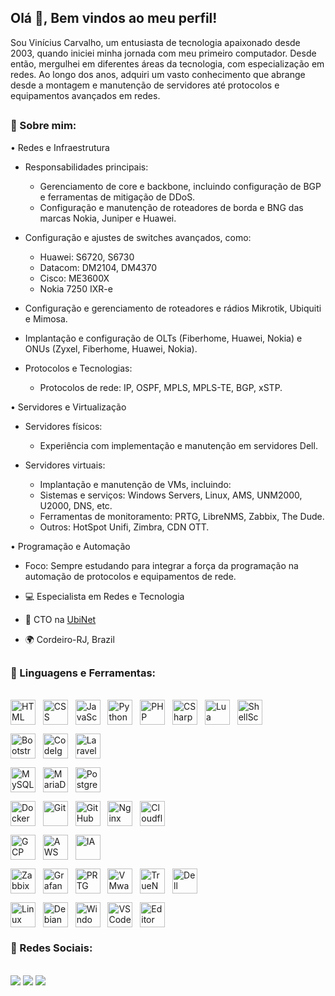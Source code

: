 ## Olá 👋, Bem vindos ao meu perfil!
<div>

 Sou Vinícius Carvalho, um entusiasta de tecnologia apaixonado desde 2003, quando iniciei minha jornada com meu primeiro computador. Desde então, mergulhei em diferentes áreas da tecnologia, com especialização em redes.
 Ao longo dos anos, adquiri um vasto conhecimento que abrange desde a montagem e manutenção de servidores até protocolos e equipamentos avançados em redes.
</div>

##

### 🧐 Sobre mim:

• Redes e Infraestrutura
 - Responsabilidades principais:
   - Gerenciamento de core e backbone, incluindo configuração de BGP e ferramentas de mitigação de DDoS.
   - Configuração e manutenção de roteadores de borda e BNG das marcas Nokia, Juniper e Huawei.
 - Configuração e ajustes de switches avançados, como:
   - Huawei: S6720, S6730
   - Datacom: DM2104, DM4370
   - Cisco: ME3600X
   - Nokia 7250 IXR-e
         
- Configuração e gerenciamento de roteadores e rádios Mikrotik, Ubiquiti e Mimosa.
- Implantação e configuração de OLTs (Fiberhome, Huawei, Nokia) e ONUs (Zyxel, Fiberhome, Huawei, Nokia).

 - Protocolos e Tecnologias:
   - Protocolos de rede: IP, OSPF, MPLS, MPLS-TE, BGP, xSTP.
     
• Servidores e Virtualização
 - Servidores físicos:
   - Experiência com implementação e manutenção em servidores Dell.

- Servidores virtuais:
  - Implantação e manutenção de VMs, incluindo:
  - Sistemas e serviços: Windows Servers, Linux, AMS, UNM2000, U2000, DNS, etc.
  - Ferramentas de monitoramento: PRTG, LibreNMS, Zabbix, The Dude.
  - Outros: HotSpot Unifi, Zimbra, CDN OTT.
     
• Programação e Automação
 - Foco: Sempre estudando para integrar a força da programação na automação de protocolos e equipamentos de rede.


- 💻  Especialista em Redes e Tecnologia
- 🚀  CTO na [UbiNet](https://ubinet.net.br)
- 🌍  Cordeiro-RJ, Brazil


##

### 🔨 Linguagens e Ferramentas:
<div style="display: inline_block"><br>
  <!-- Linguagens -->
  <img align="center" alt="HTML" title="HTML" width="40" height="40" src="https://cdn.jsdelivr.net/gh/devicons/devicon/icons/html5/html5-original.svg"> &nbsp;
  <img align="center" alt="CSS" title="CSS" width="40" height="40" src="https://cdn.jsdelivr.net/gh/devicons/devicon/icons/css3/css3-original.svg"> &nbsp;
  <img align="center" alt="JavaScript" title="JavaScript" width="40" height="40" src="https://cdn.jsdelivr.net/gh/devicons/devicon/icons/javascript/javascript-original.svg"> &nbsp;
  <img align="center" alt="Python" title="Python" width="40" height="40" src="https://cdn.jsdelivr.net/gh/devicons/devicon/icons/python/python-original.svg"> &nbsp;
  <img align="center" alt="PHP" title="PHP" width="40" height="40" src="https://cdn.jsdelivr.net/gh/devicons/devicon/icons/php/php-plain.svg"> &nbsp;
  <img align="center" alt="CSharp" title="C#" width="40" height="40" src="https://cdn.jsdelivr.net/gh/devicons/devicon/icons/csharp/csharp-original.svg"> &nbsp;
  <img align="center" alt="Lua" title="Lua" width="40" height="40" src="https://cdn.jsdelivr.net/gh/devicons/devicon/icons/lua/lua-original.svg"> &nbsp;
  <img align="center" alt="ShellScript" title="Shell Script" width="40" height="40" src="https://cdn.jsdelivr.net/gh/devicons/devicon/icons/bash/bash-original.svg"> &nbsp;
  
  <!-- Frameworks e Bibliotecas -->
  <img align="center" alt="Bootstrap" title="Bootstrap" width="40" height="40" src="https://cdn.jsdelivr.net/gh/devicons/devicon/icons/bootstrap/bootstrap-plain.svg"> &nbsp;
  <img align="center" alt="CodeIgniter" title="CodeIgniter" width="40" height="40" src="https://cdn.jsdelivr.net/gh/devicons/devicon/icons/codeigniter/codeigniter-plain.svg"> &nbsp;
  <img align="center" alt="Laravel" title="Laravel" width="40" height="40" src="https://cdn.jsdelivr.net/gh/devicons/devicon/icons/laravel/laravel-plain-wordmark.svg"> &nbsp;
  
  <!-- Bancos de Dados -->
  <img align="center" alt="MySQL" title="MySQL" width="40" height="40" src="https://cdn.jsdelivr.net/gh/devicons/devicon/icons/mysql/mysql-original-wordmark.svg"> &nbsp;
  <img align="center" alt="MariaDB" title="MariaDB" width="40" height="40" src="https://cdn.jsdelivr.net/gh/devicons/devicon/icons/mariadb/mariadb-original-wordmark.svg"> &nbsp;
  <img align="center" alt="PostgreSQL" title="PostgreSQL" width="40" height="40" src="https://cdn.jsdelivr.net/gh/devicons/devicon/icons/postgresql/postgresql-original-wordmark.svg"> &nbsp;
  
  <!-- DevOps & Tools -->
  <img align="center" alt="Docker" title="Docker" width="40" height="40" src="https://cdn.jsdelivr.net/gh/devicons/devicon/icons/docker/docker-original.svg"> &nbsp;
  <img align="center" alt="Git" title="Git" width="40" height="40" src="https://cdn.jsdelivr.net/gh/devicons/devicon/icons/git/git-original.svg"> &nbsp;
  <img align="center" alt="GitHub" title="GitHub" width="40" height="40" src="https://cdn.jsdelivr.net/gh/devicons/devicon/icons/github/github-original.svg"> &nbsp;
  <img align="center" alt="Nginx" title="Nginx" width="40" height="40" src="https://cdn.jsdelivr.net/gh/devicons/devicon/icons/nginx/nginx-original.svg"> &nbsp;
  <img align="center" alt="Cloudflare" title="Cloudflare" width="40" height="40" src="https://cdn.jsdelivr.net/gh/devicons/devicon/icons/cloudflare/cloudflare-original.svg"> &nbsp;
  
  <!-- Cloud & IA -->
  <img align="center" alt="GCP" title="Google Cloud Platform" width="40" height="40" src="https://cdn.jsdelivr.net/gh/devicons/devicon/icons/googlecloud/googlecloud-original.svg"> &nbsp;
  <img align="center" alt="AWS" title="Amazon Web Services" width="40" height="40" src="https://cdn.jsdelivr.net/gh/devicons/devicon/icons/amazonwebservices/amazonwebservices-original-wordmark.svg"> &nbsp;
  <img align="center" alt="IA" title="Inteligência Artificial" width="40" height="40" src="https://static.wikia.nocookie.net/logopedia/images/b/bc/Anthropic_Claude_Icon.svg/revision/latest?cb=20230830195614"> &nbsp;

  <!-- Monitoramento, Virtualização e Storage -->
  <img align="center" alt="Zabbix" title="Zabbix" width="40" height="40" src="https://assets.zabbix.com/img/logo/zabbix_logo_500x131.png"> &nbsp;
  <img align="center" alt="Grafana" title="Grafana" width="40" height="40" src="https://cdn.simpleicons.org/grafana/F46800"> &nbsp;
  <img align="center" alt="PRTG" title="PRTG Network Monitor" width="40" height="40" src="https://www.paessler.com/favicon.ico"> &nbsp;
  <img align="center" alt="VMware" title="VMware ESXi" width="40" height="40" src="https://cdn.simpleicons.org/vmware/607078"> &nbsp;
  <img align="center" alt="TrueNAS" title="TrueNAS" width="40" height="40" src="https://cdn.simpleicons.org/truenas/0095D5"> &nbsp;
  <img align="center" alt="Dell" title="Dell" width="40" height="40" src="https://cdn.simpleicons.org/dell/007DB8"> &nbsp;
  
  <!-- Sistemas Operacionais & IDEs -->
  <img align="center" alt="Linux" title="Linux" width="40" height="40" src="https://cdn.jsdelivr.net/gh/devicons/devicon/icons/linux/linux-original.svg"> &nbsp;
  <img align="center" alt="Debian" title="Debian" width="40" height="40" src="https://cdn.jsdelivr.net/gh/devicons/devicon/icons/debian/debian-original.svg"> &nbsp;
  <img align="center" alt="Windows Server" title="Windows Server" width="40" height="40" src="https://cdn.jsdelivr.net/gh/devicons/devicon/icons/windows8/windows8-original.svg"> &nbsp;
  <img align="center" alt="VSCode" title="Visual Studio Code" width="40" height="40" src="https://cdn.jsdelivr.net/gh/devicons/devicon/icons/vscode/vscode-original.svg"> &nbsp;
  <img align="center" alt="Editor de Texto" title="Editor de Texto (Nano)" width="40" height="40" src="https://cdn.jsdelivr.net/gh/devicons/devicon/icons/devicon/devicon-original.svg"> &nbsp;
</div>
      
### 💭 Redes Sociais:

<div style="display: inline_block"><br>
  <a href="https://www.instagram.com/vn.carvalho/" target="_blank"><img src="https://img.shields.io/badge/Instagram-E4405F?style=for-the-badge&logo=instagram&logoColor=white"></a>
  <a href="https://www.linkedin.com/in/vinícius-carvalho2" target="__blank"><img src="https://img.shields.io/badge/LinkedIn-0077B5?style=for-the-badge&logo=linkedin&logoColor=white"></a>
  <a href="" target="_blank"><img src="https://img.shields.io/badge/Telegram-2CA5E0?style=for-the-badge&logo=telegram&logoColor=white"></a>
</div>




